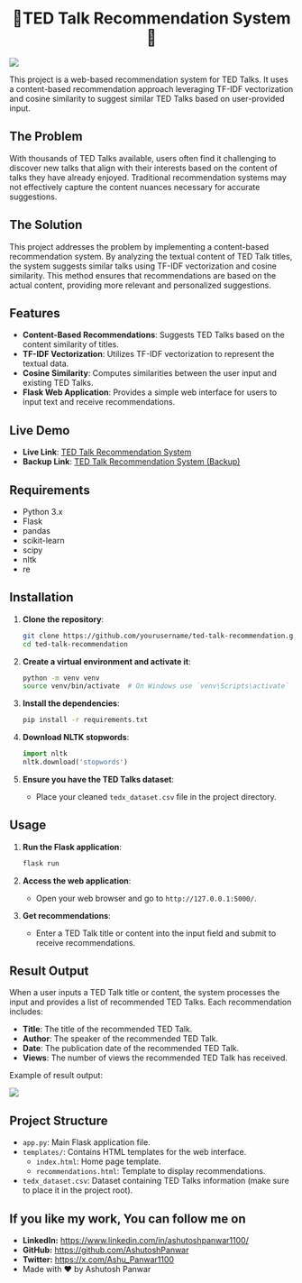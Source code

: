<h1 align="center"> 🚨TED Talk Recommendation System🚨 </h1>

![](./static/Assets/Home_preview.png)

This project is a web-based recommendation system for TED Talks. It uses a content-based recommendation approach leveraging TF-IDF vectorization and cosine similarity to suggest similar TED Talks based on user-provided input.

## The Problem

With thousands of TED Talks available, users often find it challenging to discover new talks that align with their interests based on the content of talks they have already enjoyed. Traditional recommendation systems may not effectively capture the content nuances necessary for accurate suggestions.

## The Solution

This project addresses the problem by implementing a content-based recommendation system. By analyzing the textual content of TED Talk titles, the system suggests similar talks using TF-IDF vectorization and cosine similarity. This method ensures that recommendations are based on the actual content, providing more relevant and personalized suggestions.

## Features

-   **Content-Based Recommendations**: Suggests TED Talks based on the content similarity of titles.
-   **TF-IDF Vectorization**: Utilizes TF-IDF vectorization to represent the textual data.
-   **Cosine Similarity**: Computes similarities between the user input and existing TED Talks.
-   **Flask Web Application**: Provides a simple web interface for users to input text and receive recommendations.

## Live Demo

-   **Live Link**: [TED Talk Recommendation System](https://ted-talks-recommendation-system.onrender.com/)
-   **Backup Link**: [TED Talk Recommendation System (Backup)](https://billowing-water-1149.ploomberapp.io/)

## Requirements

-   Python 3.x
-   Flask
-   pandas
-   scikit-learn
-   scipy
-   nltk
-   re

## Installation

1. **Clone the repository**:

    ```bash
    git clone https://github.com/yourusername/ted-talk-recommendation.git
    cd ted-talk-recommendation
    ```

2. **Create a virtual environment and activate it**:

    ```bash
    python -m venv venv
    source venv/bin/activate  # On Windows use `venv\Scripts\activate`
    ```

3. **Install the dependencies**:

    ```bash
    pip install -r requirements.txt
    ```

4. **Download NLTK stopwords**:

    ```python
    import nltk
    nltk.download('stopwords')
    ```

5. **Ensure you have the TED Talks dataset**:
    - Place your cleaned `tedx_dataset.csv` file in the project directory.

## Usage

1. **Run the Flask application**:

    ```bash
    flask run
    ```

2. **Access the web application**:

    - Open your web browser and go to `http://127.0.0.1:5000/`.

3. **Get recommendations**:
    - Enter a TED Talk title or content into the input field and submit to receive recommendations.

## Result Output

When a user inputs a TED Talk title or content, the system processes the input and provides a list of recommended TED Talks. Each recommendation includes:

-   **Title**: The title of the recommended TED Talk.
-   **Author**: The speaker of the recommended TED Talk.
-   **Date**: The publication date of the recommended TED Talk.
-   **Views**: The number of views the recommended TED Talk has received.

Example of result output:

![](./static/Assets/recommendatin_page.png)

## Project Structure

-   `app.py`: Main Flask application file.
-   `templates/`: Contains HTML templates for the web interface.
    -   `index.html`: Home page template.
    -   `recommendations.html`: Template to display recommendations.
-   `tedx_dataset.csv`: Dataset containing TED Talks information (make sure to place it in the project root).

## If you like my work, You can follow me on

-   **LinkedIn:** https://www.linkedin.com/in/ashutoshpanwar1100/
-   **GitHub:** https://github.com/AshutoshPanwar
-   **Twitter:** https://x.com/Ashu_Panwar1100
-   Made with ❤️ by Ashutosh Panwar
